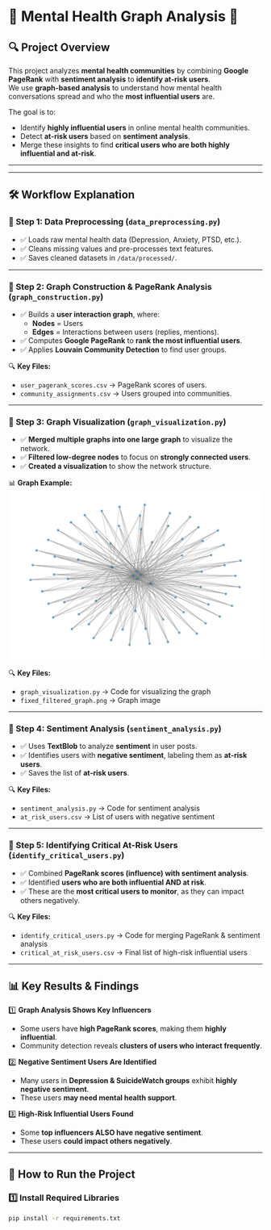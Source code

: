 # 📌 Mental Health Graph Analysis 🚀

## **🔍 Project Overview**
This project analyzes **mental health communities** by combining **Google PageRank** with **sentiment analysis** to **identify at-risk users**.  
We use **graph-based analysis** to understand how mental health conversations spread and who the **most influential users** are.

The goal is to:
- Identify **highly influential users** in online mental health communities.
- Detect **at-risk users** based on **sentiment analysis**.
- Merge these insights to find **critical users who are both highly influential and at-risk**.

---

---

## **🛠 Workflow Explanation**
### **🔹 Step 1: Data Preprocessing (`data_preprocessing.py`)**
- ✅ Loads raw mental health data (Depression, Anxiety, PTSD, etc.).
- ✅ Cleans missing values and pre-processes text features.
- ✅ Saves cleaned datasets in `/data/processed/`.

---

### **🔹 Step 2: Graph Construction & PageRank Analysis (`graph_construction.py`)**
- ✅ Builds a **user interaction graph**, where:
  - **Nodes** = Users
  - **Edges** = Interactions between users (replies, mentions).
- ✅ Computes **Google PageRank** to **rank the most influential users**.
- ✅ Applies **Louvain Community Detection** to find user groups.

🔍 **Key Files:**  
- `user_pagerank_scores.csv` → PageRank scores of users.  
- `community_assignments.csv` → Users grouped into communities.  

---

### **🔹 Step 3: Graph Visualization (`graph_visualization.py`)**
- ✅ **Merged multiple graphs into one large graph** to visualize the network.
- ✅ **Filtered low-degree nodes** to focus on **strongly connected users**.
- ✅ **Created a visualization** to show the network structure.

📊 **Graph Example:**  
![Graph](results/fixed_filtered_graph.png)  

🔍 **Key Files:**  
- `graph_visualization.py` → Code for visualizing the graph  
- `fixed_filtered_graph.png` → Graph image  

---

### **🔹 Step 4: Sentiment Analysis (`sentiment_analysis.py`)**
- ✅ Uses **TextBlob** to analyze **sentiment** in user posts.
- ✅ Identifies users with **negative sentiment**, labeling them as **at-risk users**.
- ✅ Saves the list of **at-risk users**.

🔍 **Key Files:**  
- `sentiment_analysis.py` → Code for sentiment analysis  
- `at_risk_users.csv` → List of users with negative sentiment  

---

### **🔹 Step 5: Identifying Critical At-Risk Users (`identify_critical_users.py`)**
- ✅ Combined **PageRank scores (influence) with sentiment analysis**.
- ✅ Identified **users who are both influential AND at risk**.
- ✅ These are the **most critical users to monitor**, as they can impact others negatively.

🔍 **Key Files:**  
- `identify_critical_users.py` → Code for merging PageRank & sentiment analysis  
- `critical_at_risk_users.csv` → Final list of high-risk influential users  

---

## **📊 Key Results & Findings**
1️⃣ **Graph Analysis Shows Key Influencers**  
- Some users have **high PageRank scores**, making them **highly influential**.  
- Community detection reveals **clusters of users who interact frequently**.

2️⃣ **Negative Sentiment Users Are Identified**  
- Many users in **Depression & SuicideWatch groups** exhibit **highly negative sentiment**.  
- These users **may need mental health support**.

3️⃣ **High-Risk Influential Users Found**  
- Some **top influencers ALSO have negative sentiment**.  
- These users **could impact others negatively**.  

---

## **📜 How to Run the Project**
### **1️⃣ Install Required Libraries**
```bash
pip install -r requirements.txt
